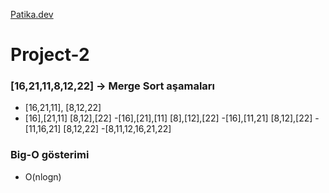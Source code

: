 [Patika.dev](https://www.patika.dev/tr)

# Project-2

### [16,21,11,8,12,22] -> Merge Sort aşamaları
   - [16,21,11], [8,12,22]
   - [16],[21,11] [8,12],[22]
   -[16],[21],[11] [8],[12],[22]
   -[16],[11,21] [8,12],[22]
   -[11,16,21] [8,12,22]
   -[8,11,12,16,21,22]
### Big-O gösterimi
   - O(nlogn)

